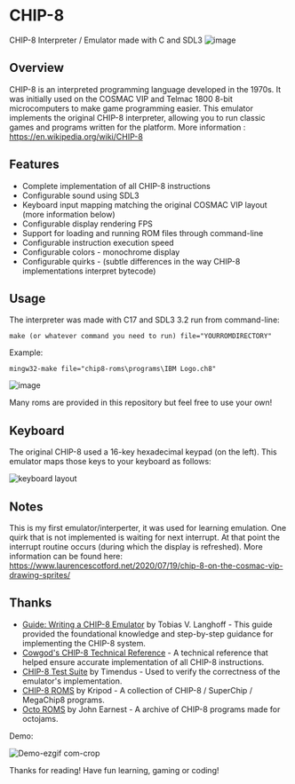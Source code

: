 # CHIP-8
CHIP-8 Interpreter / Emulator made with C and SDL3
![image](https://github.com/user-attachments/assets/16e2b3e6-7271-41cc-8a8c-80036d12f78a)

## Overview
CHIP-8 is an interpreted programming language developed in the 1970s. It was initially used on the COSMAC VIP and Telmac 1800 8-bit microcomputers to make game programming easier. This emulator implements the original CHIP-8 interpreter, allowing you to run classic games and programs written for the platform.
More information : https://en.wikipedia.org/wiki/CHIP-8

## Features
- Complete implementation of all CHIP-8 instructions
- Configurable sound using SDL3
- Keyboard input mapping matching the original COSMAC VIP layout (more information below)
- Configurable display rendering FPS
- Support for loading and running ROM files through command-line
- Configurable instruction execution speed
- Configurable colors - monochrome display
- Configurable quirks - (subtle differences in the way CHIP-8 implementations interpret bytecode)

## Usage
The interpreter was made with C17 and SDL3 3.2
run from command-line:
```
make (or whatever command you need to run) file="YOURROMDIRECTORY"
```
Example:
```
mingw32-make file="chip8-roms\programs\IBM Logo.ch8"
```
![image](https://github.com/user-attachments/assets/a801aa58-1b94-4236-9b77-711908bc8b11)

Many roms are provided in this repository but feel free to use your own!

## Keyboard
The original CHIP-8 used a 16-key hexadecimal keypad (on the left). This emulator maps those keys to your keyboard as follows:

![keyboard layout](https://github.com/user-attachments/assets/2c0ba486-3e78-41c4-81ae-52cb8f1ec75a)

## Notes
This is my first emulator/interperter, it was used for learning emulation.  One quirk that is not implemented is waiting for next interrupt. At that point the interrupt routine occurs (during which the display is refreshed). More information can be found here: https://www.laurencescotford.net/2020/07/19/chip-8-on-the-cosmac-vip-drawing-sprites/

## Thanks
- [Guide: Writing a CHIP-8 Emulator](https://tobiasvl.github.io/blog/write-a-chip-8-emulator/) by Tobias V. Langhoff - This guide provided the foundational knowledge and step-by-step guidance for implementing the CHIP-8 system.
- [Cowgod's CHIP-8 Technical Reference](http://devernay.free.fr/hacks/chip8/C8TECH10.HTM) - A  technical reference that helped ensure accurate implementation of all CHIP-8 instructions.
- [CHIP-8 Test Suite](https://github.com/Timendus/chip8-test-suite) by Timendus - Used to verify the correctness of the emulator's implementation.
- [CHIP-8 ROMS](https://github.com/kripod/chip8-roms/tree/c723a9ed1205a215c5b1e45e994eb54acc243c9e) by Kripod - A collection of CHIP-8 / SuperChip / MegaChip8 programs.
- [Octo ROMS](https://johnearnest.github.io/chip8Archive/) by John Earnest - A archive of CHIP-8 programs made for octojams.


Demo:

![Demo-ezgif com-crop](https://github.com/user-attachments/assets/4a210cff-fd89-416c-a617-c19b20977b65)

Thanks for reading! Have fun learning, gaming or coding!
